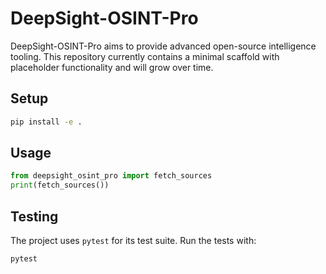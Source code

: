 # DeepSight-OSINT-Pro

DeepSight-OSINT-Pro aims to provide advanced open-source intelligence tooling.
This repository currently contains a minimal scaffold with placeholder
functionality and will grow over time.

## Setup

```bash
pip install -e .
```

## Usage

```python
from deepsight_osint_pro import fetch_sources
print(fetch_sources())
```

## Testing

The project uses `pytest` for its test suite. Run the tests with:

```bash
pytest
```
